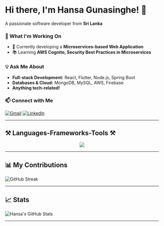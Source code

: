 # Hi there, I'm Hansa Gunasinghe! 👋

A passionate software developer from **Sri Lanka**

### 🚀 What I'm Working On
- 🔧 Currently developing a **Microservices-based Web Application**
- 📚 Learning **AWS Cognito, Security Best Practices in Microservices**

### 💡 Ask Me About
- **Full-stack Development:** React, Flutter, Node.js, Spring Boot
- **Databases & Cloud:** MongoDB, MySQL, AWS, Firebase
- **Anything tech-related!**

### 📫 Connect with Me
[![Gmail](https://img.shields.io/badge/Gmail-D14836?style=for-the-badge&logo=gmail&logoColor=white)](mailto:wahansaliviru@gmail.com) 
[![LinkedIn](https://img.shields.io/badge/LinkedIn-0A66C2?style=for-the-badge&logo=linkedin&logoColor=white)](https://www.linkedin.com/in/hansa-gunasinghe-208648261/) 

---

## ⚒️ Languages-Frameworks-Tools ⚒️

<p align="center">
  <img src="https://skillicons.dev/icons?i=react,nextjs,flutter,nodejs,spring,js,ts,html,css,bootstrap,tailwind,mongodb,mysql,aws,git,github,vscode,figma" />
</p>

---

## 📊 My Contributions
![GitHub Streak](https://github-readme-streak-stats.herokuapp.com?user=hanzaliv&theme=dark&hide_border=true)

---

## 📈 Stats

![Hansa's GitHub Stats](https://github-readme-stats.vercel.app/api?username=hanzaliv&show_icons=true&theme=dark)

---
